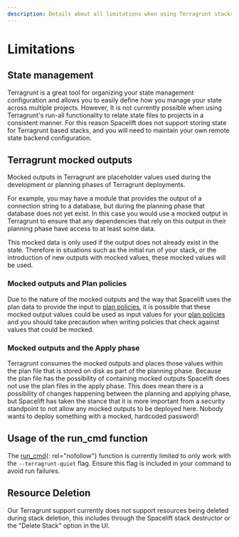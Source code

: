 ```yaml
---
description: Details about all limitations when using Terragrunt stacks in spacelift.
---
```


# Limitations

## State management

Terragrunt is a great tool for organizing your state management configuration and allows you to easily define how you manage your state across multiple projects. However, It is not currently possible when using Terragrunt's run-all functionality to relate state files to projects in a consistent manner. For this reason Spacelift does not support storing state for Terragrunt based stacks, and you will need to maintain your own remote state backend configuration.

## Terragrunt mocked outputs

Mocked outputs in Terragrunt are placeholder values used during the development or planning phases of Terragrunt deployments.

For example, you may have a module that provides the output of a connection string to a database, but during the planning phase that database does not yet exist. In this case you would use a mocked output in Terragrunt to ensure that any dependencies that rely on this output in their planning phase have access to at least some data.

This mocked data is only used if the output does not already exist in the state. Therefore in situations such as the initial run of your stack, or the introduction of new outputs with mocked values, these mocked values will be used.

### Mocked outputs and Plan policies

Due to the nature of the mocked outputs and the way that Spacelift uses the plan data to provide the input to [plan policies](../../concepts/policy/terraform-plan-policy.md), it is possible that these mocked output values could be used as input values for your [plan policies](../../concepts/policy/terraform-plan-policy.md) and you should take precaution when writing policies that check against values that could be mocked.

### Mocked outputs and the Apply phase

Terragrunt consumes the mocked outputs and places those values within the plan file that is stored on disk as part of the planning phase. Because the plan file has the possibility of containing mocked outputs Spacelift does not use the plan files in the apply phase. This does mean there is a possibility of changes happening between the planning and applying phase, but Spacelift has taken the stance that it is more important from a security standpoint to not allow any mocked outputs to be deployed here. Nobody wants to deploy something with a mocked, hardcoded password!

## Usage of the run_cmd function

The [run_cmd](https://terragrunt-v1.gruntwork.io/docs/reference/hcl/functions/#run_cmd){: rel="nofollow"} function is currently limited to only work with the `--terragrunt-quiet` flag.
Ensure this flag is included in your command to avoid run failures.

## Resource Deletion

Our Terragrunt support currently does not support resources being deleted during stack deletion, this includes through the Spacelift stack destructor or the "Delete Stack" option in the UI.
